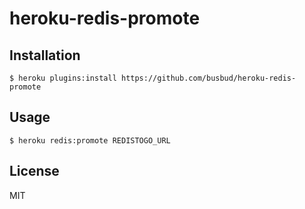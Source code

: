 # heroku-redis-promote

## Installation

    $ heroku plugins:install https://github.com/busbud/heroku-redis-promote

## Usage

    $ heroku redis:promote REDISTOGO_URL

## License

MIT